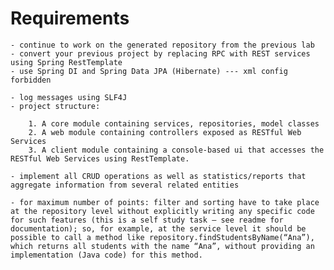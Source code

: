 # Requirements


    - continue to work on the generated repository from the previous lab
    - convert your previous project by replacing RPC with REST services using Spring RestTemplate 
    - use Spring DI and Spring Data JPA (Hibernate) --- xml config forbidden 

    - log messages using SLF4J 
    - project structure: 

        1. A core module containing services, repositories, model classes 
        2. A web module containing controllers exposed as RESTful Web Services 
        3. A client module containing a console-based ui that accesses the RESTful Web Services using RestTemplate.

    - implement all CRUD operations as well as statistics/reports that aggregate information from several related entities 

    - for maximum number of points: filter and sorting have to take place at the repository level without explicitly writing any specific code for such features (this is a self study task – see readme for documentation); so, for example, at the service level it should be possible to call a method like repository.findStudentsByName(“Ana”), which returns all students with the name “Ana”, without providing an implementation (Java code) for this method. 
